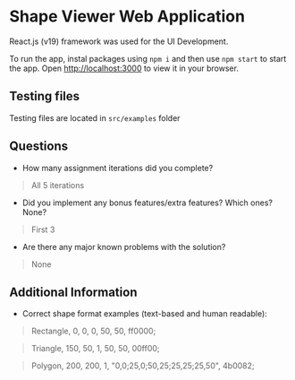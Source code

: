 # Shape Viewer Web Application

React.js (v19) framework was used for the UI Development.

To run the app, instal packages using `npm i` and then use `npm start` to start the app. Open [http://localhost:3000](http://localhost:3000) to view it in your browser.

## Testing files

Testing files are located in `src/examples` folder

## Questions

- How many assignment iterations did you complete?
> All 5 iterations

- Did you implement any bonus features/extra features? Which ones? None?
> First 3

- Are there any major known problems with the solution?
> None

## Additional Information

- Correct shape format examples (text-based and human readable):
> Rectangle, 0, 0, 0, 50, 50, ff0000;

> Triangle, 150, 50, 1, 50, 50, 00ff00;

> Polygon, 200, 200, 1, "0,0;25,0;50,25;25,25;25,50", 4b0082;